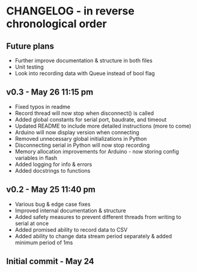 # CHANGELOG - in reverse chronological order
## Future plans
- Further improve documentation & structure in both files
- Unit testing
- Look into recording data with Queue instead of bool flag

## v0.3 - May 26 11:15 pm
- Fixed typos in readme
- Record thread will now stop when disconnect() is called
- Added global constants for serial port, baudrate, and timeout
- Updated README to include more detailed instructions (more to come)
- Arduino will now display version when connecting
- Removed unnecessary global initializations in Python
- Disconnecting serial in Python will now stop recording
- Memory allocation improvements for Arduino - now storing config variables in flash
- Added logging for info & errors
- Added docstrings to functions

## v0.2 - May 25 11:40 pm
- Various bug & edge case fixes
- Improved internal documentation & structure
- Added safety measures to prevent different threads from writing to serial at once
- Added promised ability to record data to CSV
- Added ability to change data stream period separately & added minimum period of 1ms

## Initial commit - May 24


